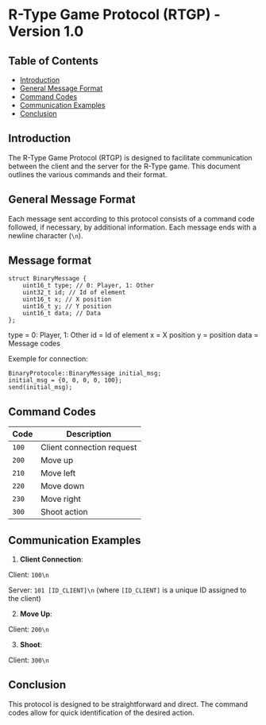 # R-Type Game Protocol (RTGP) - Version 1.0

## Table of Contents

- [Introduction](#introduction)
- [General Message Format](#general-message-format)
- [Command Codes](#command-codes)
- [Communication Examples](#communication-examples)
- [Conclusion](#conclusion)

## Introduction

The R-Type Game Protocol (RTGP) is designed to facilitate communication between the client and the server for the R-Type game. This document outlines the various commands and their format.

## General Message Format

Each message sent according to this protocol consists of a command code followed, if necessary, by additional information. Each message ends with a newline character (`\n`).

## Message format

```
struct BinaryMessage {
    uint16_t type; // 0: Player, 1: Other
    uint32_t id; // Id of element
    uint16_t x; // X position
    uint16_t y; // Y position
    uint16_t data; // Data
};
```

type =  0: Player, 1: Other
id   =  Id of element
x    =  X position
y    =  position
data =  Message codes


Exemple for connection:
```
BinaryProtocole::BinaryMessage initial_msg;
initial_msg = {0, 0, 0, 0, 100};
send(initial_msg);
```
## Command Codes

| Code | Description |
|------|-------------|
| `100` | Client connection request |
| `200` | Move up |
| `210` | Move left |
| `220` | Move down |
| `230` | Move right |
| `300` | Shoot action |

## Communication Examples

1. **Client Connection**:

Client: `100\n`

Server: `101 [ID_CLIENT]\n` (where `[ID_CLIENT]` is a unique ID assigned to the client)

2. **Move Up**:

Client: `200\n`

3. **Shoot**:

Client: `300\n`

## Conclusion

This protocol is designed to be straightforward and direct. The command codes allow for quick identification of the desired action.
